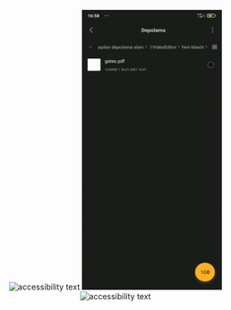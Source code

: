 <p align="center">
  <img src="./gifs/gif3.gif" width="250" alt="accessibility text">
 <img src="./gifs/gif2.gif" width="250" alt="accessibility text">
 <img src="./gifs/gif1.gif" width="250" alt="accessibility text">
</p>